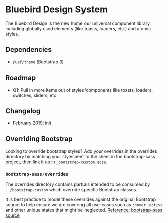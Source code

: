 # Bluebird Design System

The Bluebird Design is the new home our universal component library, including globally used elements (like toasts, loaders, etc.) and atomic styles.

## Dependencies

- `@uaf/theme` (Bootstrap 3)

## Roadmap

- Q1: Pull in more items out of styles/components like toasts, loaders, switches, sliders, etc.

## Changelog

- February 2019: init

## Overriding Bootstrap

Looking to override bootstrap styles? Add your overrides in the overrides directory by matching your stylesheet to the sheet in the bootstrap-sass project, then link it up in `_bootstrap-custom.scss`.

### `bootstrap-sass/overrides`

The overrides directory contains partials intended to be consumed by `../bootstrap-custom` which override specific Bootstrap classes.

It is best practice to model these overrides against the original Bootstrap source to help ensure we are covering all use-cases such as `:hover` `:active` and other unique states that might be neglected. [Reference: bootstrap-sass source](https://github.com/twbs/bootstrap-sass/tree/master/assets/stylesheets/bootstrap)
